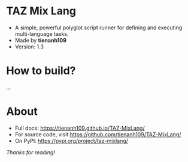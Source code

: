 # TAZ Mix Lang
- A simple, powerful polyglot script runner for defining and executing multi-language tasks.
- Made by **tienanh109**
- Version: 1.3

# How to build?
...
# About
- Full docs: https://tienanh109.github.io/TAZ-MixLang/
- For source code, visit https://github.com/tienanh109/TAZ-MixLang/
- On PyPI: https://pypi.org/project/taz-mixlang/

*Thanks for reading!*
